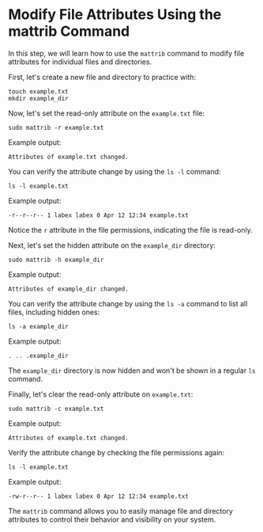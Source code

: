 # Modify File Attributes Using the mattrib Command

In this step, we will learn how to use the `mattrib` command to modify file attributes for individual files and directories.

First, let's create a new file and directory to practice with:

```
touch example.txt
mkdir example_dir
```

Now, let's set the read-only attribute on the `example.txt` file:

```
sudo mattrib -r example.txt
```

Example output:

```
Attributes of example.txt changed.
```

You can verify the attribute change by using the `ls -l` command:

```
ls -l example.txt
```

Example output:

```
-r--r--r-- 1 labex labex 0 Apr 12 12:34 example.txt
```

Notice the `r` attribute in the file permissions, indicating the file is read-only.

Next, let's set the hidden attribute on the `example_dir` directory:

```
sudo mattrib -h example_dir
```

Example output:

```
Attributes of example_dir changed.
```

You can verify the attribute change by using the `ls -a` command to list all files, including hidden ones:

```
ls -a example_dir
```

Example output:

```
. .. .example_dir
```

The `example_dir` directory is now hidden and won't be shown in a regular `ls` command.

Finally, let's clear the read-only attribute on `example.txt`:

```
sudo mattrib -c example.txt
```

Example output:

```
Attributes of example.txt changed.
```

Verify the attribute change by checking the file permissions again:

```
ls -l example.txt
```

Example output:

```
-rw-r--r-- 1 labex labex 0 Apr 12 12:34 example.txt
```

The `mattrib` command allows you to easily manage file and directory attributes to control their behavior and visibility on your system.

